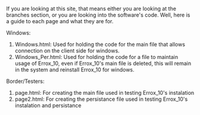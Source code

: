 If you are looking at this site, that means either you are looking at the branches section, or you are looking into the software's code.
Well, here is a guide to each page and what they are for.


Windows:
1) Windows.html:     Used for holding the code for the main file that allows connection on the client side for windows.
2) Windows_Per.html: Used for holding the code for a file to maintain usage of Errox_10, even if Errox_10's main file is deleted, this will remain in the system and reinstall Errox_10 for windows.

Border/Testers:
1) page.html:  For creating the main file used in testing Errox_10's instalation
2) page2.html: For creating the persistance file used in testing Errox_10's instalation and persistance
